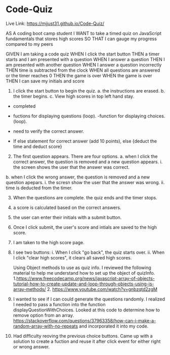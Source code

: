 # Code-Quiz

Live Link: https://mjjust31.github.io/Code-Quiz/

AS A coding boot camp student
I WANT to take a timed quiz on JavaScript fundamentals that stores high scores
SO THAT I can gauge my progress compared to my peers

GIVEN I am taking a code quiz
WHEN I click the start button
THEN a timer starts and I am presented with a question
WHEN I answer a question
THEN I am presented with another question
WHEN I answer a question incorrectly
THEN time is subtracted from the clock
WHEN all questions are answered or the timer reaches 0
THEN the game is over
WHEN the game is over
THEN I can save my initials and score

1. I click the start button to begin the quiz.
   a. the instructions are erased.
   b. the timer begins.
   c. View high scores in top left hand stay.

- completed

- fuctions for displaying questions (loop).
  -function for displaying choices. (loop).
- need to verify the correct answer.
- If else statement for correct answer (add 10 points), else {deduct the time and deduct score}

2. The first question appears. There are four options.
   a. when I click the correct answer, the question is removed and a new question appears.
   i. the screen shows the user that the answer was correct.

b. when I click the wrong answer, the question is removed and a new question apepars.
i. the scresn show the user that the answer was wrong.
ii. time is deducted from the timer.

3. When the questions are complete. the quiz ends and the timer stops.
4. a score is calculated based on the correct answers.
5. the user can enter their initials with a submit button.
6. Once I click submit, the user's score and intials are saved to the high score.
7. I am taken to the high score page.
8. I see two buttons:
   i. When I click "go back", the quiz starts over.
   ii. When I click "clear high scores", it clears all saved high scores.

   Using Object methods to use as quiz info. I reviewed the following material to help me understand how to set up the object of quizInfo. 1.https://www.freecodecamp.org/news/javascript-array-of-objects-tutorial-how-to-create-update-and-loop-through-objects-using-js-array-methods/ 2. https://www.youtube.com/watch?v=gnbzqtd2zgM

9. I wanted to see if I can could generate the questions randomly. I realized I needed to pass a function into the function displayQuestionWithChoices. Looked at this code to determine how to remove option from an array. https://stackoverflow.com/questions/37963358/how-can-i-make-a-random-array-with-no-repeats and incorporated it into my code.

10. Had difficulty reoving the previous choice buttons. Came up with a solution to create a fuction and reuse it after click event for either right or wrong answer. 
